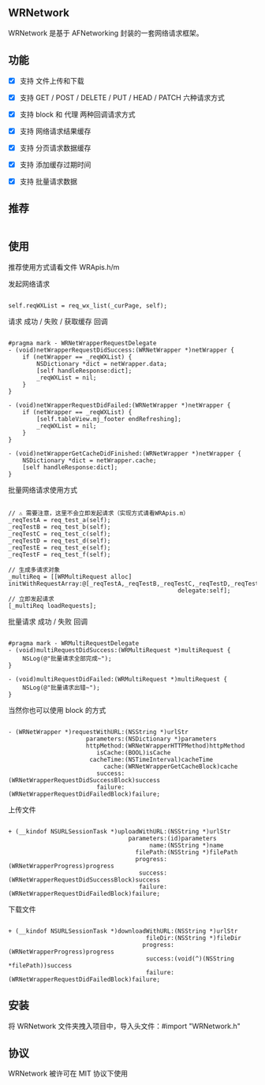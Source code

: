 ## WRNetwork

WRNetwork 是基于 AFNetworking 封装的一套网络请求框架。


## 功能

- [x] 支持 文件上传和下载
- [x] 支持 GET / POST / DELETE / PUT / HEAD / PATCH 六种请求方式
- [x] 支持 block 和 代理 两种回调请求方式
- [x] 支持 网络请求结果缓存
- [x] 支持 分页请求数据缓存
- [x] 支持 添加缓存过期时间
- [x] 支持 批量请求数据


## 推荐
<img src="https://github.com/wangrui460/WRNetwork/raw/master/screenshots/WRApis.png" alt="">


## 使用

推荐使用方式请看文件 WRApis.h/m

发起网络请求
<pre><code>
self.reqWXList = req_wx_list(_curPage, self);
</code></pre>

请求 成功 / 失败 / 获取缓存 回调
<pre><code>
#pragma mark - WRNetWrapperRequestDelegate
- (void)netWrapperRequestDidSuccess:(WRNetWrapper *)netWrapper {
    if (netWrapper == _reqWXList) {
        NSDictionary *dict = netWrapper.data;
        [self handleResponse:dict];
        _reqWXList = nil;
    }
}

- (void)netWrapperRequestDidFailed:(WRNetWrapper *)netWrapper {
    if (netWrapper == _reqWXList) {
        [self.tableView.mj_footer endRefreshing];
        _reqWXList = nil;
    }
}

- (void)netWrapperGetCacheDidFinished:(WRNetWrapper *)netWrapper {
    NSDictionary *dict = netWrapper.cache;
    [self handleResponse:dict];
}
</code></pre>

批量网络请求使用方式
<pre><code>
// ⚠️ 需要注意，这里不会立即发起请求（实现方式请看WRApis.m）
_reqTestA = req_test_a(self);
_reqTestB = req_test_b(self);
_reqTestC = req_test_c(self);
_reqTestD = req_test_d(self);
_reqTestE = req_test_e(self);
_reqTestF = req_test_f(self);

// 生成多请求对象
_multiReq = [[WRMultiRequest alloc] initWithRequestArray:@[_reqTestA,_reqTestB,_reqTestC,_reqTestD,_reqTestE,_reqTestF]
                                                delegate:self];
// 立即发起请求
[_multiReq loadRequests];
</code></pre>

批量请求 成功 / 失败 回调
<pre><code>
#pragma mark - WRMultiRequestDelegate
- (void)multiRequestDidSuccess:(WRMultiRequest *)multiRequest {
    NSLog(@"批量请求全部完成~");
}

- (void)multiRequestDidFailed:(WRMultiRequest *)multiRequest {
    NSLog(@"批量请求出错~");
}
</code></pre>


当然你也可以使用 block 的方式
<pre><code>
- (WRNetWrapper *)requestWithURL:(NSString *)urlStr
                      parameters:(NSDictionary *)parameters
                      httpMethod:(WRNetWrapperHTTPMethod)httpMethod
                         isCache:(BOOL)isCache
                       cacheTime:(NSTimeInterval)cacheTime
                           cache:(WRNetWrapperGetCacheBlock)cache
                         success:(WRNetWrapperRequestDidSuccessBlock)success
                         failure:(WRNetWrapperRequestDidFailedBlock)failure;
</code></pre>

上传文件
<pre><code>
+ (__kindof NSURLSessionTask *)uploadWithURL:(NSString *)urlStr
                                  parameters:(id)parameters
                                        name:(NSString *)name
                                    filePath:(NSString *)filePath
                                    progress:(WRNetWrapperProgress)progress
                                     success:(WRNetWrapperRequestDidSuccessBlock)success
                                     failure:(WRNetWrapperRequestDidFailedBlock)failure;
</code></pre>

下载文件
<pre><code>
+ (__kindof NSURLSessionTask *)downloadWithURL:(NSString *)urlStr
                                       fileDir:(NSString *)fileDir
                                      progress:(WRNetWrapperProgress)progress
                                       success:(void(^)(NSString *filePath))success
                                       failure:(WRNetWrapperRequestDidFailedBlock)failure;
</code></pre>


## 安装

将 WRNetwork 文件夹拽入项目中，导入头文件：#import "WRNetwork.h"


## 协议

WRNetwork 被许可在 MIT 协议下使用



